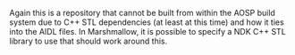 Again this is a repository that cannot be built from within the AOSP build system due to C++ STL dependencies (at least at this time) and how it ties into the AIDL files. In Marshmallow, it is possible to specify a NDK C++ STL library to use that should work around this. 
